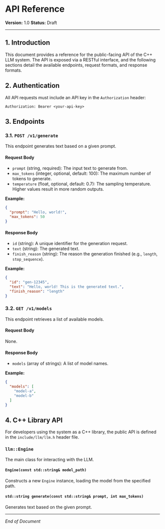 # API Reference

**Version:** 1.0
**Status:** Draft

---

## 1. Introduction

This document provides a reference for the public-facing API of the C++ LLM system. The API is exposed via a RESTful interface, and the following sections detail the available endpoints, request formats, and response formats.

## 2. Authentication

All API requests must include an API key in the `Authorization` header:

`Authorization: Bearer <your-api-key>`

## 3. Endpoints

### 3.1. `POST /v1/generate`

This endpoint generates text based on a given prompt.

#### Request Body

*   `prompt` (string, required): The input text to generate from.
*   `max_tokens` (integer, optional, default: 100): The maximum number of tokens to generate.
*   `temperature` (float, optional, default: 0.7): The sampling temperature. Higher values result in more random outputs.

**Example:**

```json
{
  "prompt": "Hello, world!",
  "max_tokens": 50
}
```

#### Response Body

*   `id` (string): A unique identifier for the generation request.
*   `text` (string): The generated text.
*   `finish_reason` (string): The reason the generation finished (e.g., `length`, `stop_sequence`).

**Example:**

```json
{
  "id": "gen-12345",
  "text": "Hello, world! This is the generated text.",
  "finish_reason": "length"
}
```

### 3.2. `GET /v1/models`

This endpoint retrieves a list of available models.

#### Request Body

None.

#### Response Body

*   `models` (array of strings): A list of model names.

**Example:**

```json
{
  "models": [
    "model-a",
    "model-b"
  ]
}
```

## 4. C++ Library API

For developers using the system as a C++ library, the public API is defined in the `include/llm/llm.h` header file.

### `llm::Engine`

The main class for interacting with the LLM.

#### `Engine(const std::string& model_path)`

Constructs a new `Engine` instance, loading the model from the specified path.

#### `std::string generate(const std::string& prompt, int max_tokens)`

Generates text based on the given prompt.

---

*End of Document*
